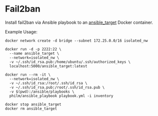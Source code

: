 # Fail2ban

Install fail2ban via Ansible playbook to an [ansible_target](https://github.com/vitor-caetano/ansible_target) Docker container.

Example Usage:
```
docker network create -d bridge --subnet 172.25.0.0/16 isolated_nw

docker run -d -p 2222:22 \
  --name ansible_target \
  --network=isolated_nw \
  -v ~/.ssh/id_rsa.pub:/home/ubuntu/.ssh/authorized_keys \
  localhost:5000/ansible_target:latest

docker run --rm -it \
  --network=isolated_nw \
  -v ~/.ssh/id_rsa:/root/.ssh/id_rsa \
  -v ~/.ssh/id_rsa.pub:/root/.ssh/id_rsa.pub \
  -v $(pwd):/ansible/playbooks \
  philm/ansible_playbook playbook.yml -i inventory

docker stop ansible_target
docker rm ansible_target
```
